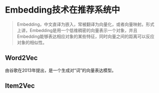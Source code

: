 # Embedding技术在推荐系统中

> Embedding，中文直译为嵌入，常被翻译为向量化，或者向量映射。形式上讲，Embedding是用一个低维稠密的向量表示一个对象，并且Embedding能够表达相应对象的某些特征，同时向量之间的距离可以反应对象的相似性。

## Word2Vec

由谷歌在2013年提出，是一个生成对“词”的向量表达模型。



## Item2Vec

